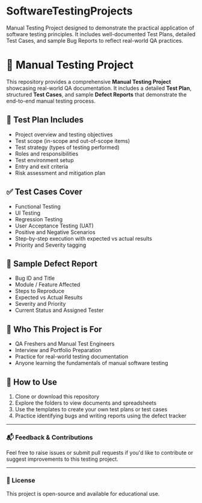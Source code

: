 # SoftwareTestingProjects
Manual Testing Project designed to demonstrate the practical application of software testing principles. It includes well-documented Test Plans, detailed Test Cases, and sample Bug Reports to reflect real-world QA practices.
# 🧪 Manual Testing Project

This repository provides a comprehensive **Manual Testing Project** showcasing real-world QA documentation. It includes a detailed **Test Plan**, structured **Test Cases**, and sample **Defect Reports** that demonstrate the end-to-end manual testing process.

## 📑 Test Plan Includes

- Project overview and testing objectives  
- Test scope (in-scope and out-of-scope items)  
- Test strategy (types of testing performed)  
- Roles and responsibilities  
- Test environment setup  
- Entry and exit criteria  
- Risk assessment and mitigation plan

## ✅ Test Cases Cover

- Functional Testing  
- UI Testing  
- Regression Testing  
- User Acceptance Testing (UAT)  
- Positive and Negative Scenarios  
- Step-by-step execution with expected vs actual results  
- Priority and Severity tagging

## 🐞 Sample Defect Report

- Bug ID and Title  
- Module / Feature Affected  
- Steps to Reproduce  
- Expected vs Actual Results  
- Severity and Priority  
- Current Status and Assigned Tester

## 🚀 Who This Project is For

- QA Freshers and Manual Test Engineers  
- Interview and Portfolio Preparation  
- Practice for real-world testing documentation  
- Anyone learning the fundamentals of manual software testing

## 📌 How to Use

1. Clone or download this repository  
2. Explore the folders to view documents and spreadsheets  
3. Use the templates to create your own test plans or test cases  
4. Practice identifying bugs and writing reports using the defect tracker

---

### 📬 Feedback & Contributions

Feel free to raise issues or submit pull requests if you'd like to contribute or suggest improvements to this testing project.

---

### 📜 License

This project is open-source and available for educational use.
